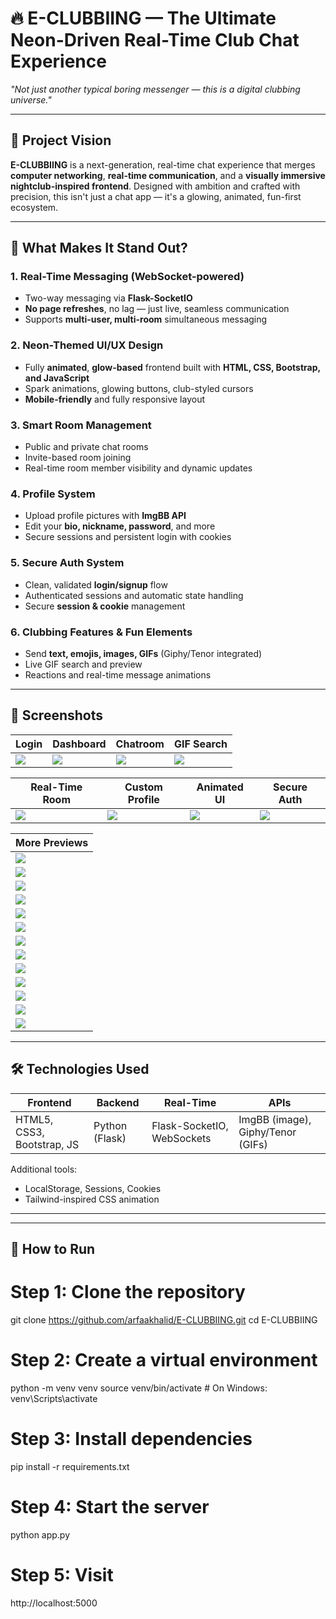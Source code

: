 # 🔥 E-CLUBBIING — The Ultimate Neon-Driven Real-Time Club Chat Experience

_"Not just another typical boring messenger — this is a digital clubbing universe."_

---

## 🔭 Project Vision

**E-CLUBBIING** is a next-generation, real-time chat experience that merges **computer networking**, **real-time communication**, and a **visually immersive nightclub-inspired frontend**. Designed with ambition and crafted with precision, this isn't just a chat app — it's a glowing, animated, fun-first ecosystem.

---

## 🌟 What Makes It Stand Out?

### 1. Real-Time Messaging (WebSocket-powered)
- Two-way messaging via **Flask-SocketIO**
- **No page refreshes**, no lag — just live, seamless communication
- Supports **multi-user, multi-room** simultaneous messaging

### 2. Neon-Themed UI/UX Design
- Fully **animated**, **glow-based** frontend built with **HTML, CSS, Bootstrap, and JavaScript**
- Spark animations, glowing buttons, club-styled cursors
- **Mobile-friendly** and fully responsive layout

### 3. Smart Room Management
- Public and private chat rooms
- Invite-based room joining
- Real-time room member visibility and dynamic updates

### 4. Profile System
- Upload profile pictures with **ImgBB API**
- Edit your **bio, nickname, password**, and more
- Secure sessions and persistent login with cookies

### 5. Secure Auth System
- Clean, validated **login/signup** flow
- Authenticated sessions and automatic state handling
- Secure **session & cookie** management

### 6. Clubbing Features & Fun Elements
- Send **text, emojis, images, GIFs** (Giphy/Tenor integrated)
- Live GIF search and preview
- Reactions and real-time message animations

---

## 📸 Screenshots

| Login | Dashboard | Chatroom | GIF Search |
|-------|-----------|----------|------------|
| ![](screenshots/Screenshot%20(325).png) | ![](screenshots/Screenshot%20(326).png) | ![](screenshots/Screenshot%20(327).png) | ![](screenshots/Screenshot%20(328).png) |

| Real-Time Room | Custom Profile | Animated UI | Secure Auth |
|----------------|----------------|-------------|-------------|
| ![](screenshots/Screenshot%20(329).png) | ![](screenshots/Screenshot%20(330).png) | ![](screenshots/Screenshot%20(331).png) | ![](screenshots/Screenshot%20(332).png) |

| More Previews |
|---------------|
| ![](screenshots/Screenshot%20(333).png) |
| ![](screenshots/Screenshot%20(334).png) |
| ![](screenshots/Screenshot%20(335).png) |
| ![](screenshots/Screenshot%20(336).png) |
| ![](screenshots/Screenshot%20(337).png) |
| ![](screenshots/Screenshot%20(338).png) |
| ![](screenshots/Screenshot%20(339).png) |
| ![](screenshots/Screenshot%20(340).png) |
| ![](screenshots/Screenshot%20(341).png) |
| ![](screenshots/Screenshot%20(342).png) |
| ![](screenshots/Screenshot%20(343).png) |
| ![](screenshots/Screenshot%20(344).png) |
| ![](screenshots/Screenshot%20(345).png) |

---

## 🛠 Technologies Used

| Frontend | Backend | Real-Time | APIs |
|----------|---------|-----------|------|
| HTML5, CSS3, Bootstrap, JS | Python (Flask) | Flask-SocketIO, WebSockets | ImgBB (image), Giphy/Tenor (GIFs) |

Additional tools:  
- LocalStorage, Sessions, Cookies  
- Tailwind-inspired CSS animation

---


---

## 🚀 How to Run

# Step 1: Clone the repository
git clone https://github.com/arfaakhalid/E-CLUBBIING.git
cd E-CLUBBIING

# Step 2: Create a virtual environment
python -m venv venv
source venv/bin/activate  # On Windows: venv\Scripts\activate

# Step 3: Install dependencies
pip install -r requirements.txt

# Step 4: Start the server
python app.py

# Step 5: Visit
http://localhost:5000


